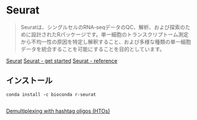 # Seurat

> Seuratは、シングルセルのRNA-seqデータのQC、解析、および探索のために設計されたRパッケージです。単一細胞のトランスクリプトーム測定から不均一性の原因を特定し解釈すること、および多様な種類の単一細胞データを統合することを可能にすることを目的としています。

[Seurat](https://satijalab.org/seurat/)
[Seurat - get started](https://satijalab.org/seurat/articles/get_started.html)
[Seurat - reference](https://satijalab.org/seurat/reference/index.html)

## インストール

```
conda install -c bioconda r-seurat
```


## 

[Demultiplexing with hashtag oligos (HTOs)](https://satijalab.org/seurat/articles/hashing_vignette.html)